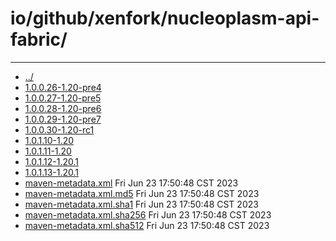 # io/github/xenfork/nucleoplasm-api-fabric/

---
- [../](../index.md)
- [1.0.0.26-1.20-pre4](1.0.0.26-1.20-pre4/index.md)
- [1.0.0.27-1.20-pre5](1.0.0.27-1.20-pre5/index.md)
- [1.0.0.28-1.20-pre6](1.0.0.28-1.20-pre6/index.md)
- [1.0.0.29-1.20-pre7](1.0.0.29-1.20-pre7/index.md)
- [1.0.0.30-1.20-rc1](1.0.0.30-1.20-rc1/index.md)
- [1.0.1.10-1.20](1.0.1.10-1.20/index.md)
- [1.0.1.11-1.20](1.0.1.11-1.20/index.md)
- [1.0.1.12-1.20.1](1.0.1.12-1.20.1/index.md)
- [1.0.1.13-1.20.1](1.0.1.13-1.20.1/index.md)
- [maven-metadata.xml](maven-metadata.xml) Fri Jun 23 17:50:48 CST 2023
- [maven-metadata.xml.md5](maven-metadata.xml.md5) Fri Jun 23 17:50:48 CST 2023
- [maven-metadata.xml.sha1](maven-metadata.xml.sha1) Fri Jun 23 17:50:48 CST 2023
- [maven-metadata.xml.sha256](maven-metadata.xml.sha256) Fri Jun 23 17:50:48 CST 2023
- [maven-metadata.xml.sha512](maven-metadata.xml.sha512) Fri Jun 23 17:50:48 CST 2023
